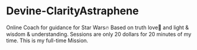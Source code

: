 # Devine-ClarityAstraphene
Online Coach for guidance for Star Wars🔥 Based on truth love💖 and light &amp; wisdom &amp; understanding. Sessions are only 20 dollars for 20 minutes of my time. This is my full-time Mission.

